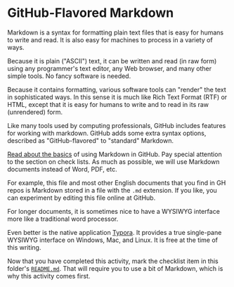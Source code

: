 # GitHub-Flavored Markdown

Markdown is a syntax for formatting plain text files that is easy for humans to write and read. It is also easy for machines to process in a variety of ways.

Because it is plain ("ASCII") text, it can be written and read (in raw form) using any programmer's text editor, any Web browser, and many other simple tools. No fancy software is needed.

Because it contains formatting, various software tools can "render" the text in sophisticated ways. In this sense it is much like Rich Text Format (RTF) or HTML, except that it is easy for humans to write and to read in its raw (unrendered) form.

Like many tools used by computing professionals, GitHub includes features for working with markdown. GitHub adds some extra syntax options, described as "GitHub-flavored" to "standard" Markdown. 

[Read about the basics](https://help.github.com/articles/basic-writing-and-formatting-syntax/) of using Markdown in GitHub. Pay special attention to the section on check lists. As much as possible, we will use Markdown documents instead of Word, PDF, etc. 

For example, this file and most other English documents that you find in GH repos is Markdown stored in a file with the `.md` extension. If you like, you can experiment by editing this file online at GitHub. 

For longer documents, it is sometimes nice to have a WYSIWYG interface more like a traditional word processor. 

Even better is the native application [Typora](http://typora.io/). It provides a true single-pane WYSIWYG interface on Windows, Mac, and Linux. It is free at the time of this writing.

Now that you have completed this activity, mark the checklist item in this folder's [`README.md`](./README.md). That will require you to use a bit of Markdown, which is why this activity comes first.
